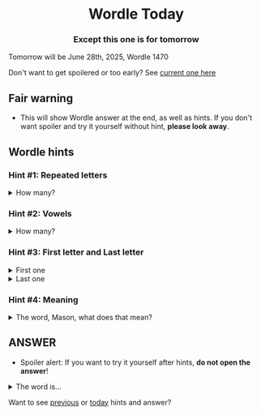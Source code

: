 <h1 align="center">
Wordle Today
</h1>

<h3 align="center">
Except this one is for tomorrow
</h3>

Tomorrow will be June 28th, 2025, Wordle 1470

Don't want to get spoilered or too early? See [current one here](README.md)

## Fair warning
- This will show Wordle answer at the end, as well as hints. If you don't want spoiler and try it yourself without hint, **please look away**.

## Wordle hints

### Hint #1: Repeated letters
<details>
  <summary>How many?</summary>
  Zero repeated letters.
</details>

### Hint #2: Vowels
<details>
  <summary>How many?</summary>
  There are 1 vowels. 
</details>

### Hint #3: First letter and Last letter
<details>
  <summary>First one</summary>
  Begins with the letter "S"
</details>
<details>
  <summary>Last one</summary>
  Ends with the letter "P"
</details>

### Hint #4: Meaning
<details>
  <summary>The word, Mason, what does that mean?</summary>
  The remains of something that has been cut off; especially the remains of a tree, the remains of a limb.
</details>

## ANSWER
- Spoiler alert: If you want to try it yourself after hints, **do not open the answer**!

<details>
  <summary>The word is...</summary>
  STUMP
</details>

Want to see [previous](PREVIOUS.md) or [today](README.md) hints and answer?